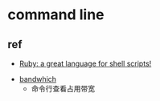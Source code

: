 # command line

## ref
+ [Ruby: a great language for shell scripts!](https://lucasoshiro.github.io/posts-en/2024-06-17-ruby-shellscript/)

<!-- tools -->
+ [bandwhich](https://github.com/imsnif/bandwhich)
    + 命令行查看占用带宽